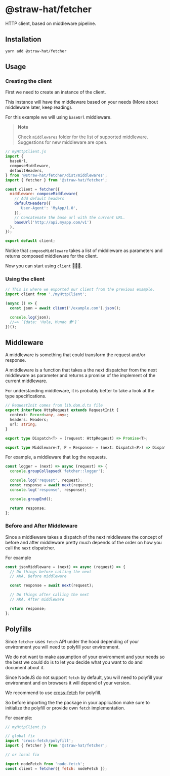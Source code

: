 # @straw-hat/fetcher

HTTP client, based on middleware pipeline.

## Installation

```shell
yarn add @straw-hat/fetcher
```

## Usage

### Creating the client

First we need to create an instance of the client.

This instance will have the middleware based on your needs (More about
middleware later, keep reading).

For this example we will using `baseUrl` middleware.

> **Note**
>
> Check `middlewares` folder for the list of supported middleware. Suggestions
> for new middleware are open.

```javascript
// myHttpClient.js
import {
  baseUrl,
  composeMiddleware,
  defaultHeaders,
} from '@straw-hat/fetcher/dist/middlewares';
import { fetcher } from '@straw-hat/fetcher';

const client = fetcher({
  middleware: composeMiddleware(
    // Add default headers
    defaultHeaders({
      'User-Agent': 'MyApp/1.0',
    }),
    // Concatenate the base url with the current URL.
    baseUrl('http://api.myapp.com/v1')
  ),
});

export default client;
```

Notice that `composeMiddleware` takes a list of middleware as parameters and
returns composed middleware for the client.

Now you can start using `client` 🎸🎉🎊.

### Using the client

```javascript
// This is where we exported our client from the previous example.
import client from './myHttpClient';

(async () => {
  const json = await client('/example.com').json();

  console.log(json);
  //=> `{data: 'Hola, Mundo 🌍'}`
})();
```

## Middleware

A middleware is something that could transform the request and/or response.

A middleware is a function that takes a the next dispatcher from the next
middleware as parameter and returns a promise of the implement of the current
middleware.

For understanding middleware, it is probably better to take a look at the type
specifications.

```typescript
// RequestInit comes from lib.dom.d.ts file
export interface HttpRequest extends RequestInit {
  context: Record<any, any>;
  headers: Headers;
  url: string;
}

export type Dispatch<T> = (request: HttpRequest) => Promise<T>;

export type Middleware<T, P = Response> = (next: Dispatch<P>) => Dispatch<T>;
```

For example, a middleware that log the requests.

```javascript
const logger = (next) => async (request) => {
  console.groupCollapsed('fetcher::logger');

  console.log('request', request);
  const response = await next(request);
  console.log('response', response);

  console.groupEnd();

  return response;
};
```

### Before and After Middleware

Since a middleware takes a dispatch of the next middleware the concept of
before and after middleware pretty much depends of the order on how you call
the `next` dispatcher.

For example

```javascript
const jsonMiddleware = (next) => async (request) => {
  // Do things before calling the next
  // AKA, Before middleware

  const response = await next(request);

  // Do things after calling the next
  // AKA, After middleware

  return response;
};
```

## Polyfills

Since `fetcher` uses `fetch` API under the hood depending of your environment
you will need to polyfill your environment.

We do not want to make assumption of your environment and your needs so the
best we could do is to let you decide what you want to do and document about it.

Since NodeJS do not support `fetch` by default, you will need to polyfill your
environment and on browsers it will depend of your version.

We recommend to use [cross-fetch](https://github.com/lquixada/cross-fetch) for
polyfill.

So before importing the the package in your application make sure to initialize
the polyfill or provide own `fetch` implementation.

For example:

```javascript
// myHttpClient.js

// global fix
import 'cross-fetch/polyfill';
import { fetcher } from '@straw-hat/fetcher';

// or local fix

import nodeFetch from 'node-fetch';
const client = fetcher({ fetch: nodeFetch });
```
